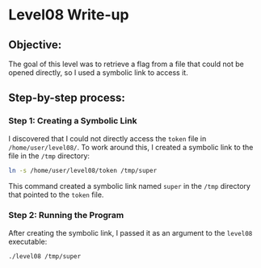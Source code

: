 # Level08 Write-up

## Objective:

The goal of this level was to retrieve a flag from a file that could not be opened directly, so I used a symbolic link to access it.

## Step-by-step process:

### Step 1: Creating a Symbolic Link

I discovered that I could not directly access the `token` file in `/home/user/level08/`. To work around this, I created a symbolic link to the file in the `/tmp` directory:

```bash
ln -s /home/user/level08/token /tmp/super
```

This command created a symbolic link named `super` in the `/tmp` directory that pointed to the `token` file.

### Step 2: Running the Program

After creating the symbolic link, I passed it as an argument to the `level08` executable:

```bash
./level08 /tmp/super
```
